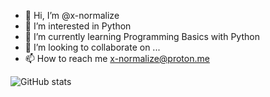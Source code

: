 - 👋 Hi, I’m @x-normalize
- 👀 I’m interested in Python
- 🌱 I’m currently learning Programming Basics with Python
- 💞️ I’m looking to collaborate on ...
- 📫 How to reach me x-normalize@proton.me

![GitHub stats](https://github-readme-stats.vercel.app/api?username=x-normalize&theme=codeSTACKr&show_icons=true)
